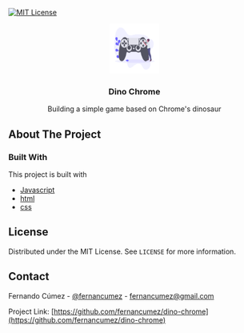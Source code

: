 <!-- PROJECT SHIELDS -->

[![MIT License][license-shield]][license-url]

<!-- PROJECT LOGO -->

<p align="center">
  <span>
    <img src="docs/logo.png" alt="Logo" width="100" height="100">
  </span>
  <h3 align="center">Dino Chrome</h3>
  <p align="center">
    Building a simple game based on Chrome's dinosaur
  </p>
</p>

<!-- ABOUT THE PROJECT -->

## About The Project

### Built With

This project is built with

- [Javascript](https://developer.mozilla.org/es/docs/Learn/JavaScript/First_steps/Qu%C3%A9_es_JavaScript)
- [html](https://developer.mozilla.org/es/docs/Web/HTML)
- [css](https://developer.mozilla.org/es/docs/Web/CSS)

<!-- LICENSE -->

## License

Distributed under the MIT License. See `LICENSE` for more information.

<!-- CONTACT -->

## Contact

Fernando Cúmez - [@fernancumez](https://twitter.com/fernancumez) - fernancumez@gmail.com

Project Link: [https://github.com/fernancumez/dino-chrome](https://github.com/fernancumez/dino-chrome)

<!-- MARKDOWN LINKS & IMAGES -->
<!-- https://www.markdownguide.org/basic-syntax/#reference-style-links -->

[license-shield]: https://img.shields.io/github/license/othneildrew/Best-README-Template.svg?style=flat-square
[license-url]: https://github.com/fernancumez/dino-chrome/blob/main/LICENSE
